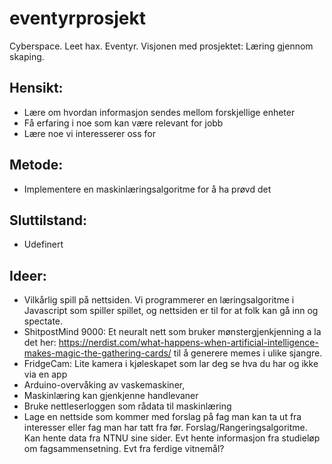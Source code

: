 # eventyrprosjekt
Cyberspace. Leet hax. Eventyr. Visjonen med prosjektet: Læring gjennom skaping.

Hensikt: 
  - 
  - Lære om hvordan informasjon sendes mellom forskjellige enheter
  - Få erfaring i noe som kan være relevant for jobb
  - Lære noe vi interesserer oss for

Metode:
  - 
  - Implementere en maskinlæringsalgoritme for å ha prøvd det
  
Sluttilstand:
  - 
  - Udefinert
  
Ideer:
 - 
 - Vilkårlig spill på nettsiden. Vi programmerer en læringsalgoritme i Javascript som spiller spillet, og nettsiden er til for at folk kan gå inn og spectate. 
 - ShitpostMind 9000: Et neuralt nett som bruker mønstergjenkjenning a la det her: https://nerdist.com/what-happens-when-artificial-intelligence-makes-magic-the-gathering-cards/ til å generere memes i ulike sjangre. 
 - FridgeCam: Lite kamera i kjøleskapet som lar deg se hva du har og ikke via en app
 - Arduino-overvåking av vaskemaskiner, 
 - Maskinlæring kan gjenkjenne handlevaner
 - Bruke nettleserloggen som rådata til maskinlæring
 - Lage en nettside som kommer med forslag på fag man kan ta ut fra interesser eller fag man har tatt fra før. Forslag/Rangeringsalgoritme. Kan hente data fra NTNU sine sider. Evt hente informasjon fra studieløp om fagsammensetning. Evt fra ferdige vitnemål?
 

